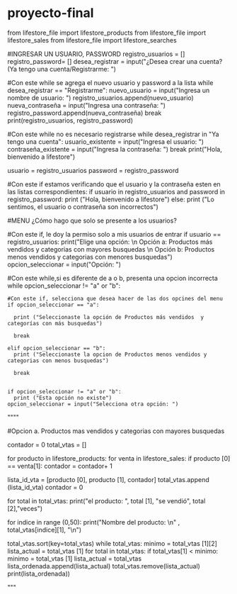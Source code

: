 # proyecto-final
from lifestore_file import lifestore_products
from lifestore_file import lifestore_sales
from lifestore_file import lifestore_searches

#INGRESAR UN USUARIO, PASSWORD
registro_usuarios = []
registro_password= []
desea_registrar = input("¿Desea crear una cuenta? (Ya tengo una cuenta/Registrarme: ")

#Con este while se agrega el nuevo usuario y password a la lista
while desea_registrar == "Registrarme":
  nuevo_usuario = input("Ingresa un nombre de usuario: ")
  registro_usuarios.append(nuevo_usuario)
  nueva_contraseña = input("Ingresa una contraseña: ")
  registro_password.append(nueva_contraseña)
  break
print(registro_usuarios, registro_password)

#Con este while no es necesario registrarse
while desea_registrar in "Ya tengo una cuenta": 
  usuario_existente = input("Ingresa el usuario: ")
  contraseña_existente = input("Ingresa la contraseña: ")
  break 
print("Hola, bienvenido a lifestore")

 

usuario = registro_usuarios
password = registro_password


#Con este if estamos verificando que el usuario y la contraseña esten en las listas correspondientes:
if usuario in registro_usuarios and password in registro_password: 
  print ("Hola, bienvenido a lifestore")
else:
  print ("Lo sentimos, el usuario o contraseña son incorrectos")



#MENU ¿Cómo hago que solo se presente a los usuarios?

#Con este if, le doy la permiso solo a mis usuarios de entrar
if usuario == registro_usuarios:
  print("Elige una opción: \n Opción a: Productos más vendidos y categorias con mayores busquedas \n Opción b: Productos menos vendidos y categorias con menores busquedas")
  opcion_seleccionar = input("Opción: ")
  
  #Con este while,si es diferente de a o b, presenta una opcion incorrecta 
  while opcion_seleccionar != "a" or "b":
    
    #Con este if, selecciona que desea hacer de las dos opcines del menu
    if opcion_seleccionar == "a":

      print ("Seleccionaste la opción de Productos más vendidos  y categorías con más busquedas")

      break

    elif opcion_seleccionar == "b":
      print ("Seleccionaste la opcion de Productos menos vendidos y categorias con menos busquedas") 

      break
    
    
    if opcion_seleccionar != "a" or "b":
      print ("Esta opción no existe")
    opcion_seleccionar = input("Selecciona otra opción: ")

""""

#Opcion a. Productos mas vendidos y categorias con mayores busquedas

contador = 0
total_vtas = []

for producto in lifestore_products:
  for venta in lifestore_sales:
    if producto [0] == venta[1]:
      contador = contador+ 1
   
  lista_id_vta = [producto [0], producto [1], contador]
  total_vtas.append (lista_id_vta)
  contador = 0

for total in total_vtas:
  print("el producto: ", total [1], "se vendió", total [2],"veces")


for indice in range (0,50):
  print("Nombre del producto: \n" , total_vtas[indice][1], "\n")


total_vtas.sort(key=total_vtas)
  while total_vtas:
    minimo = total_vtas [1][2]
    lista_actual = total_vtas [1]
    for total in total_vtas:
       if total_vtas[1] < minimo:
         minimo = total_vtas [1]
         lista_actual = total_vtas
        lista_ordenada.append(lista_actual)
        total_vtas.remove(lista_actual)
print(lista_ordenada))

"""



